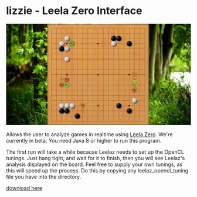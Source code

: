 # lizzie - Leela Zero Interface
![screenshot](/screen.jpg?raw=true)

Allows the user to analyze games in realtime using [Leela Zero](https://www.github.com/gcp/leela-zero). We're currently in beta. You need Java 8 or higher to run this program.

The first run will take a while because Leelaz needs to set up the OpenCL tunings. Just hang tight, and wait for it to finish, then you will see Leelaz's analysis displayed on the board. Feel free to supply your own tunings, as this will speed up the process. Do this by copying any leelaz_opencl_tuning file you have into the directory.

[download here](https://github.com/CamWagner/lizzie/releases/tag/0.2)
